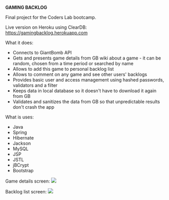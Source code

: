 **GAMING BACKLOG**

Final project for the Coders Lab bootcamp.

Live version on Heroku using ClearDB:
https://gamingbacklog.herokuapp.com

What it does:

- Connects to GiantBomb API
- Gets and presents game details from GB wiki about a game - it can be random, chosen from a time period or searched by name
- Allows to add this game to personal backlog list
- Allows to comment on any game and see other users' backlogs
- Provides basic user and access management using hashed passwords, validators and a filter
- Keeps data in local database so it doesn't have to download it again from GB
- Validates and sanitizes the data from GB so that unpredictable results don't crash the app

What is uses:

- Java
- Spring
- Hibernate
- Jackson
- MySQL
- JSP
- JSTL
- jBCrypt
- Bootstrap

Game details screen:
![
](gb1.png)

Backlog list screen:
![
](gb2.png)


